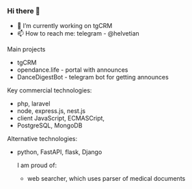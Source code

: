 ### Hi there 👋
- 🔭 I’m currently working on tgCRM
-  📫 How to reach me: telegram - @helvetian

Main projects
-  tgCRM
-  opendance.life - portal with announces
-  DanceDigestBot - telegram bot for getting announces

Key commercial technologies:
- php, laravel
- node, express.js, nest.js
- client JavaScript, ECMASCript,
- PostgreSQL, MongoDB

Alternative technologies:
- python, FastAPI, flask, Django

  
  I am proud of:
  - web searcher, which uses parser of medical documents


<!--
**vetsinen/vetsinen** is a ✨ _special_ ✨ repository because its `README.md` (this file) appears on your GitHub profile.

Here are some ideas to get you started:

- 🔭 I’m currently working on ...
- 🌱 I’m currently learning ...
- 👯 I’m looking to collaborate on ...
- 🤔 I’m looking for help with ...
- 💬 Ask me about ...
- 📫 How to reach me: ...
- 😄 Pronouns: ...
- ⚡ Fun fact: ...
-->

